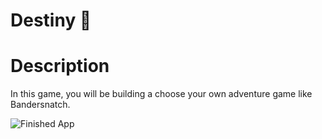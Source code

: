 


# Destiny 🤔

# Description

In this game, you will be building a choose your own adventure game like Bandersnatch. 

![Finished App](https://github.com/londonappbrewery/Images/blob/master/Destini.gif)
